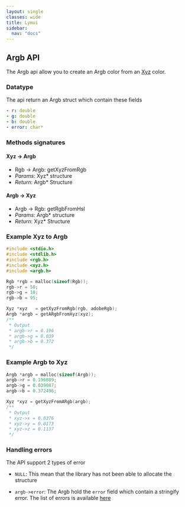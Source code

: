 ```yaml
---
layout: single
classes: wide
title: Lymui
sidebar:
  nav: "docs"
---
```


## Argb API

The Argb api allow you to create an Argb color from an [Xyz](xyz.md) color.

### Datatype

The api return an Argb struct which contain these fields

```yaml
- r: double
- g: double
- b: double
- error: char*
```

### Methods signatures

#### Xyz -> Argb

- Rgb -> Argb: getXyzFromRgb
- *Params*: Xyz* structure
- *Return*: Argb* Structure

#### Argb -> Xyz

- Argb -> Rgb: getRgbFromHsl
- *Params*: Argb* structure
- *Return*: Xyz* Structure

### Example Xyz to Argb

```c
#include <stdio.h>
#include <stdlib.h>
#include <rgb.h>
#include <xyz.h>
#include <argb.h>

Rgb *rgb = malloc(sizeof(Rgb));
rgb->r = 50;
rgb->g = 10;
rgb->b = 95;

Xyz *xyz   = getXyzFromRgb(rgb, adobeRgb);
Argb *argb = getARgbFromXyz(xyz);
/**
 * Output
 * argb->r = 0.196
 * argb->g = 0.039
 * argb->b = 0.372
 */
```

### Example Argb to Xyz

```c
Argb *argb = malloc(sizeof(Argb));
argb->r = 0.196089;
argb->g = 0.039087;
argb->b = 0.372496;

Xyz *xyz = getXyzFromARgb(argb);
/**
 * Output
 * xyz->x = 0.0376
 * xyz->y = 0.0173
 * xyz->z = 0.1137
 */

```
### Handling errors

The API support 2 types of error

- ```NULL```: This mean that the library has not been able to allocate the structure

- ```argb->error```: The Argb hold the ```error``` field which contain a stringify error. The list of errors is available [here](../errors.md)